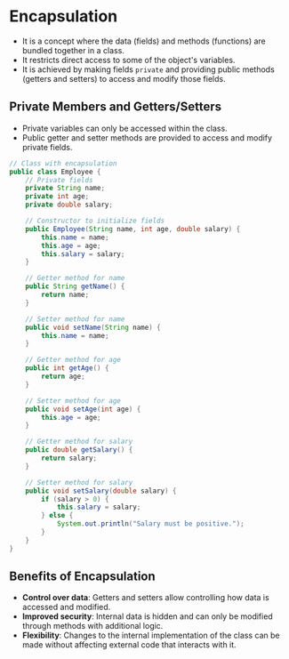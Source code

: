 # Encapsulation
- It is a concept where the data (fields) and methods (functions) are bundled together in a class.
- It restricts direct access to some of the object's variables.
- It is achieved by making fields `private` and providing public methods (getters and setters) to access and modify those fields.

## Private Members and Getters/Setters
- Private variables can only be accessed within the class.
- Public getter and setter methods are provided to access and modify private fields.

```java
// Class with encapsulation
public class Employee {
    // Private fields
    private String name;
    private int age;
    private double salary;

    // Constructor to initialize fields
    public Employee(String name, int age, double salary) {
        this.name = name;
        this.age = age;
        this.salary = salary;
    }

    // Getter method for name
    public String getName() {
        return name;
    }

    // Setter method for name
    public void setName(String name) {
        this.name = name;
    }

    // Getter method for age
    public int getAge() {
        return age;
    }

    // Setter method for age
    public void setAge(int age) {
        this.age = age;
    }

    // Getter method for salary
    public double getSalary() {
        return salary;
    }

    // Setter method for salary
    public void setSalary(double salary) {
        if (salary > 0) {
            this.salary = salary;
        } else {
            System.out.println("Salary must be positive.");
        }
    }
}
```

## Benefits of Encapsulation
- **Control over data**: Getters and setters allow controlling how data is accessed and modified.
- **Improved security**: Internal data is hidden and can only be modified through methods with additional logic.
- **Flexibility**: Changes to the internal implementation of the class can be made without affecting external code that interacts with it.